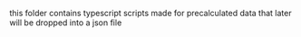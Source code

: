 this folder contains typescript scripts made for precalculated data that later will be dropped into a json file
